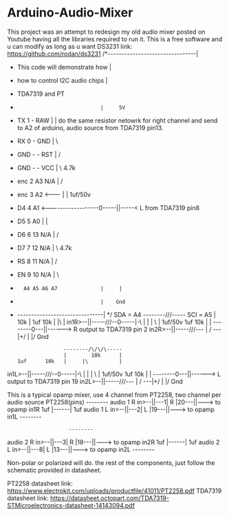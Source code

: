 # Arduino-Audio-Mixer
This project was an attempt to redesign my old audio mixer posted on Youtube having all the libraries required to run it. This is a free software and u can modify as long as u want
DS3231 link: https://github.com/rodan/ds3231
  /*--------------------------------|
   * This code will demonstrate how |
   * how to control I2C audio chips |
   * TDA7319 and PT
   *                                |     5V
   *   TX  1         - RAW          |     |                    do the same resistor netowrk for right channel and send to A2 of arduino, audio source from TDA7319 pin13.
   *   RX  0         - GND          |     \
   *   GND -         - RST          |     /
   *   GND -         - VCC          |     \   4.7k
   *   enc 2        A3 N/A          |     /
   *   enc 3        A2 <---         |     |     1uf/50v
   *   D4  4        A1 <------------------0-----||-----< L from TDA7319 pin8
   *   D5  5        A0              |     |
   *   D6  6        13 N/A          |     /
   *   D7  7        12 N/A          |     \   4.7k
   *   RS  8        11 N/A          |     /
   *   EN  9        10 N/A          |     \
   *       A4 A5 A6 A7              |     |
   *                                |    Gnd
   * -------------------------------|
   */
   SDA = A4             --------/\/\/\-----
   SCl = A5             |        10k      |
         1uf      10k   |     |\          |
  in1R>--||-----/\/\/\--0-----|-\         |
                        |     |  \        |   1uf/50v
         1uf      10k   |     |   --------0---||------> R output to TDA7319 pin 2
  in2R>--||-----/\/\/\---     |  /
                           ---|+/
                           |  |/
                          Gnd
                          
                        --------/\/\/\-----
                        |        10k      |
         1uf      10k   |     |\          |
  in1L>--||-----/\/\/\--0-----|-\         |
                        |     |  \        |   1uf/50v
         1uf      10k   |     |   --------0---||------> L output to TDA7319 pin 19
  in2L>--||-----/\/\/\---     |  /
                           ---|+/
                           |  |/
                          Gnd
                          
   This is a typical opamp mixer, use 4 channel from PT2258, two channel per audio source
                         PT2258(pins)
                        --------
   audio 1 R in>--||---1|  R   |20---||---> to opamp in1R
                  1uf   |------|     1uf
   audio 1 L in>--||---2|  L   |19---||---> to opamp in1L
                        --------
                        
                        --------
   audio 2 R in>--||---3|  R   |18---||---> to opamp in2R
                  1uf   |------|     1uf
   audio 2 L in>--||---8|  L   |13---||---> to opamp in2L
                        --------
                        
   Non-polar or polarized will do. the rest of the components, just follow the schematic provided in datasheet.
   
   PT2258 datasheet link: https://www.electrokit.com/uploads/productfile/41011/PT2258.pdf
   TDA7319 datasheet link: https://datasheet.octopart.com/TDA7319-STMicroelectronics-datasheet-14143094.pdf
